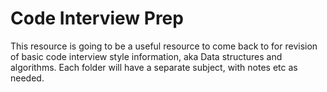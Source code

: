 # Code Interview Prep

This resource is going to be a useful resource to come back to for revision of basic code interview style information, aka Data structures and algorithms. Each folder will have a separate subject, with notes etc as needed.
